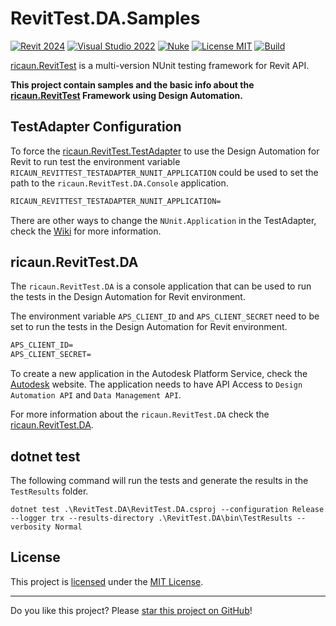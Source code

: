 # RevitTest.DA.Samples

[![Revit 2024](https://img.shields.io/badge/Revit-2024+-blue.svg)](../..)
[![Visual Studio 2022](https://img.shields.io/badge/Visual%20Studio-2022-blue)](../..)
[![Nuke](https://img.shields.io/badge/Nuke-Build-blue)](https://nuke.build/)
[![License MIT](https://img.shields.io/badge/License-MIT-blue.svg)](LICENSE)
[![Build](../../actions/workflows/Build.yml/badge.svg)](../../actions)

[ricaun.RevitTest](https://github.com/ricaun-io/ricaun.RevitTest) is a multi-version NUnit testing framework for Revit API.

**This project contain samples and the basic info about the [ricaun.RevitTest](https://github.com/ricaun-io/ricaun.RevitTest) Framework using Design Automation.**

## TestAdapter Configuration

To force the [ricaun.RevitTest.TestAdapter](https://github.com/ricaun-io/ricaun.RevitTest) to use the Design Automation for Revit to run test the environment variable `RICAUN_REVITTEST_TESTADAPTER_NUNIT_APPLICATION` could be used to set the path to the `ricaun.RevitTest.DA.Console` application.
```xml
RICAUN_REVITTEST_TESTADAPTER_NUNIT_APPLICATION=
```

There are other ways to change the `NUnit.Application` in the TestAdapter, check the [Wiki](https://github.com/ricaun-io/ricaun.RevitTest/wiki/Configurations) for more information.

## ricaun.RevitTest.DA

The `ricaun.RevitTest.DA` is a console application that can be used to run the tests in the Design Automation for Revit environment.

The environment variable `APS_CLIENT_ID` and `APS_CLIENT_SECRET` need to be set to run the tests in the Design Automation for Revit environment.
```xml
APS_CLIENT_ID=
APS_CLIENT_SECRET=
```

To create a new application in the Autodesk Platform Service, check the [Autodesk](https://aps.autodesk.com/) website. The application needs to have API Access to `Design Automation API` and `Data Management API`.

For more information about the `ricaun.RevitTest.DA` check the [ricaun.RevitTest.DA](https://github.com/ricaun-io/ricaun.RevitTest.DA).

## dotnet test

The following command will run the tests and generate the results in the `TestResults` folder.

```
dotnet test .\RevitTest.DA\RevitTest.DA.csproj --configuration Release --logger trx --results-directory .\RevitTest.DA\bin\TestResults --verbosity Normal
```

## License

This project is [licensed](LICENSE) under the [MIT License](https://en.wikipedia.org/wiki/MIT_License).

---

Do you like this project? Please [star this project on GitHub](../../stargazers)!